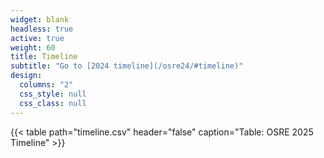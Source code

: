 ```yaml
---
widget: blank
headless: true
active: true
weight: 60
title: Timeline
subtitle: "Go to [2024 timeline](/osre24/#timeline)"
design:
  columns: "2"
  css_style: null
  css_class: null
---
```


{{< table path="timeline.csv" header="false" caption="Table: OSRE 2025 Timeline" >}}
